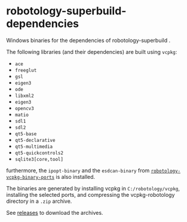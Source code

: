 # robotology-superbuild-dependencies

Windows binaries for the dependencies of robotology-superbuild .

The following libraries (and their dependencies) are built using `vcpkg`: 
* `ace`
* `freeglut`
* `gsl`
* `eigen3`
* `ode`
* `libxml2`
* `eigen3` 
* `opencv3` 
* `matio`
* `sdl1`
* `sdl2`
* `qt5-base`
* `qt5-declarative`
* `qt5-multimedia`
* `qt5-quickcontrols2`
* `sqlite3[core,tool]`

furthermore, the `ipopt-binary` and the `esdcan-binary` from [`robotology-vcpkg-binary-ports`](https://github.com/robotology-dependencies/robotology-vcpkg-binary-ports) is also installed.

The binaries are generated by installing vcpkg in `C:/robotology/vcpkg`, installing the selected ports, and compressing the vcpkg-robotology directory in a `.zip` archive.

See [releases](https://github.com/robotology/robotology-superbuild-dependencies-vcpkg/releases) to download the archives.

